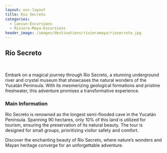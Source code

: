 ```yaml
---
layout: exc-layout
title: Rio Secreto
categories:
  - Cancun-Excursions
  - Riviera-Maya-Excursions
header_image: /images/destinations/rivieramaya/riosecreto.jpg
---
```

## Río Secreto

&nbsp;

Embark on a magical journey through Río Secreto, a stunning underground river and crystal museum that showcases the natural wonders of the Yucatán Peninsula. With its mesmerizing geological formations and pristine freshwater, this adventure promises a transformative experience.

### Main Information

Río Secreto is renowned as the longest semi-flooded cave in the Yucatán Peninsula. Spanning 90 hectares, only 10% of this land is utilized for tourism, ensuring the preservation of its natural beauty. The tour is designed for small groups, prioritizing visitor safety and comfort.

Discover the enchanting beauty of Río Secreto, where nature’s wonders and Mayan heritage converge for an unforgettable adventure.
